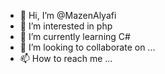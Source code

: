 - 👋 Hi, I’m @MazenAlyafi
- 👀 I’m interested in php
- 🌱 I’m currently learning C#
- 💞️ I’m looking to collaborate on ...
- 📫 How to reach me ...

<!---
MazenAlyafi/MazenAlyafi is a ✨ special ✨ repository because its `README.md` (this file) appears on your GitHub profile.
You can click the Preview link to take a look at your changes.
--->
